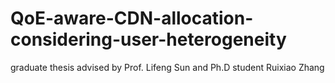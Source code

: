 # QoE-aware-CDN-allocation-considering-user-heterogeneity
graduate thesis advised by Prof. Lifeng Sun and Ph.D student Ruixiao Zhang
